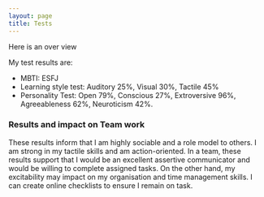 ```yaml
---
layout: page
title: Tests
---
```


Here is an over view

My test results are:
-	MBTI: ESFJ
-	Learning style test: Auditory 25%, Visual 30%, Tactile 45%
-	Personality Test: Open 79%, Conscious 27%, Extroversive 96%, Agreeableness 62%, Neuroticism 42%.

### Results and impact on Team work
These results inform that I am highly sociable and a role model to others. I am strong in my tactile skills and am action-oriented. In a team, these results support that I would be an excellent assertive communicator and would be willing to complete assigned tasks. On the other hand, my excitability may impact on my organisation and time management skills. I can create online checklists to ensure I remain on task.
